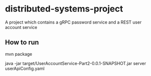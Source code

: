 # distributed-systems-project
A project which contains a gRPC password service and a REST user account service
## How to run 
mvn package

java -jar target/UserAccountService-Part2-0.0.1-SNAPSHOT.jar server userApiConfig.yaml
